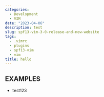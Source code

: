 ```yaml
---
categories:
  - Development
  - VIM
date: "2023-04-06"
description: test
slug: spf13-vim-3-0-release-and-new-website
tags:
  - .vimrc
  - plugins
  - spf13-vim
  - vim
title: hello
---
```


## EXAMPLES
- test123
